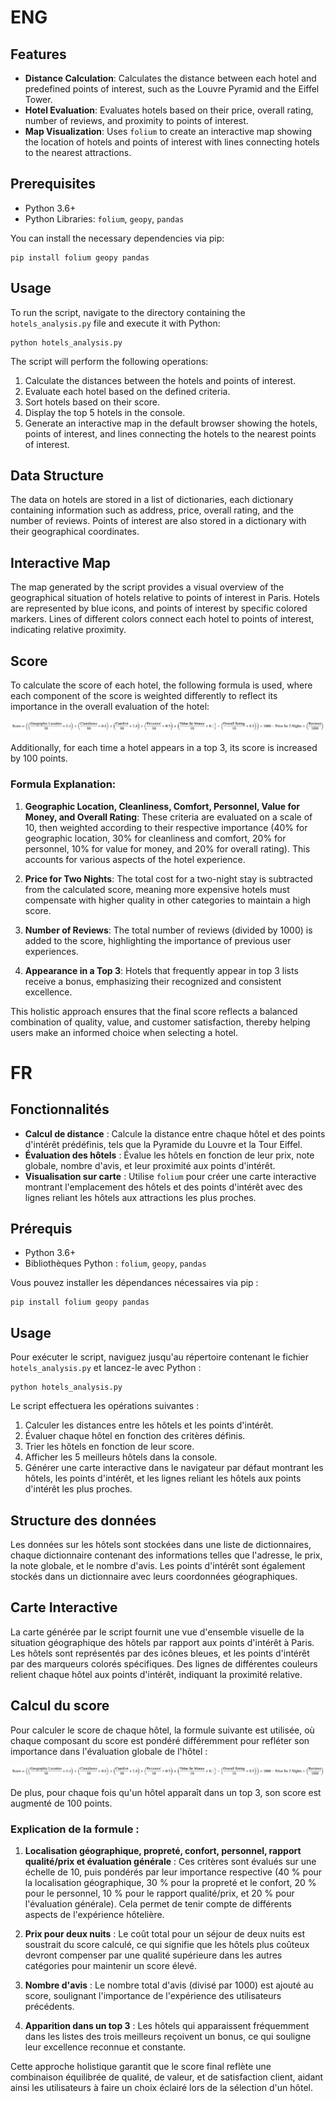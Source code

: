 # ENG

## Features

- **Distance Calculation**: Calculates the distance between each hotel and predefined points of interest, such as the Louvre Pyramid and the Eiffel Tower.
- **Hotel Evaluation**: Evaluates hotels based on their price, overall rating, number of reviews, and proximity to points of interest.
- **Map Visualization**: Uses `folium` to create an interactive map showing the location of hotels and points of interest with lines connecting hotels to the nearest attractions.

## Prerequisites

- Python 3.6+
- Python Libraries: `folium`, `geopy`, `pandas`

You can install the necessary dependencies via pip:

```
pip install folium geopy pandas
```

## Usage

To run the script, navigate to the directory containing the `hotels_analysis.py` file and execute it with Python:

```
python hotels_analysis.py
```

The script will perform the following operations:

1. Calculate the distances between the hotels and points of interest.
2. Evaluate each hotel based on the defined criteria.
3. Sort hotels based on their score.
4. Display the top 5 hotels in the console.
5. Generate an interactive map in the default browser showing the hotels, points of interest, and lines connecting the hotels to the nearest points of interest.

## Data Structure

The data on hotels are stored in a list of dictionaries, each dictionary containing information such as address, price, overall rating, and the number of reviews. Points of interest are also stored in a dictionary with their geographical coordinates.

## Interactive Map

The map generated by the script provides a visual overview of the geographical situation of hotels relative to points of interest in Paris. Hotels are represented by blue icons, and points of interest by specific colored markers. Lines of different colors connect each hotel to points of interest, indicating relative proximity.

## Score 

To calculate the score of each hotel, the following formula is used, where each component of the score is weighted differently to reflect its importance in the overall evaluation of the hotel:

![Score](images/score.png)

Additionally, for each time a hotel appears in a top 3, its score is increased by 100 points.

### Formula Explanation:

1. **Geographic Location, Cleanliness, Comfort, Personnel, Value for Money, and Overall Rating**: These criteria are evaluated on a scale of 10, then weighted according to their respective importance (40% for geographic location, 30% for cleanliness and comfort, 20% for personnel, 10% for value for money, and 20% for overall rating). This accounts for various aspects of the hotel experience.

2. **Price for Two Nights**: The total cost for a two-night stay is subtracted from the calculated score, meaning more expensive hotels must compensate with higher quality in other categories to maintain a high score.

3. **Number of Reviews**: The total number of reviews (divided by 1000) is added to the score, highlighting the importance of previous user experiences.

4. **Appearance in a Top 3**: Hotels that frequently appear in top 3 lists receive a bonus, emphasizing their recognized and consistent excellence.

This holistic approach ensures that the final score reflects a balanced combination of quality, value, and customer satisfaction, thereby helping users make an informed choice when selecting a hotel.


# FR

## Fonctionnalités

- **Calcul de distance** : Calcule la distance entre chaque hôtel et des points d'intérêt prédéfinis, tels que la Pyramide du Louvre et la Tour Eiffel.
- **Évaluation des hôtels** : Évalue les hôtels en fonction de leur prix, note globale, nombre d'avis, et leur proximité aux points d'intérêt.
- **Visualisation sur carte** : Utilise `folium` pour créer une carte interactive montrant l'emplacement des hôtels et des points d'intérêt avec des lignes reliant les hôtels aux attractions les plus proches.

## Prérequis

- Python 3.6+
- Bibliothèques Python : `folium`, `geopy`, `pandas`

Vous pouvez installer les dépendances nécessaires via pip :

```
pip install folium geopy pandas
```

## Usage

Pour exécuter le script, naviguez jusqu'au répertoire contenant le fichier `hotels_analysis.py` et lancez-le avec Python :

```
python hotels_analysis.py
```

Le script effectuera les opérations suivantes :

1. Calculer les distances entre les hôtels et les points d'intérêt.
2. Évaluer chaque hôtel en fonction des critères définis.
3. Trier les hôtels en fonction de leur score.
4. Afficher les 5 meilleurs hôtels dans la console.
5. Générer une carte interactive dans le navigateur par défaut montrant les hôtels, les points d'intérêt, et les lignes reliant les hôtels aux points d'intérêt les plus proches.

## Structure des données

Les données sur les hôtels sont stockées dans une liste de dictionnaires, chaque dictionnaire contenant des informations telles que l'adresse, le prix, la note globale, et le nombre d'avis. Les points d'intérêt sont également stockés dans un dictionnaire avec leurs coordonnées géographiques.

## Carte Interactive

La carte générée par le script fournit une vue d'ensemble visuelle de la situation géographique des hôtels par rapport aux points d'intérêt à Paris. Les hôtels sont représentés par des icônes bleues, et les points d'intérêt par des marqueurs colorés spécifiques. Des lignes de différentes couleurs relient chaque hôtel aux points d'intérêt, indiquant la proximité relative.

## Calcul du score 

Pour calculer le score de chaque hôtel, la formule suivante est utilisée, où chaque composant du score est pondéré différemment pour refléter son importance dans l'évaluation globale de l'hôtel :

![Score](images/score.png)

De plus, pour chaque fois qu'un hôtel apparaît dans un top 3, son score est augmenté de 100 points.

### Explication de la formule :

1. **Localisation géographique, propreté, confort, personnel, rapport qualité/prix et évaluation générale** : Ces critères sont évalués sur une échelle de 10, puis pondérés par leur importance respective (40 % pour la localisation géographique, 30 % pour la propreté et le confort, 20 % pour le personnel, 10 % pour le rapport qualité/prix, et 20 % pour l'évaluation générale). Cela permet de tenir compte de différents aspects de l'expérience hôtelière.

2. **Prix pour deux nuits** : Le coût total pour un séjour de deux nuits est soustrait du score calculé, ce qui signifie que les hôtels plus coûteux devront compenser par une qualité supérieure dans les autres catégories pour maintenir un score élevé.

3. **Nombre d'avis** : Le nombre total d'avis (divisé par 1000) est ajouté au score, soulignant l'importance de l'expérience des utilisateurs précédents.

4. **Apparition dans un top 3** : Les hôtels qui apparaissent fréquemment dans les listes des trois meilleurs reçoivent un bonus, ce qui souligne leur excellence reconnue et constante.

Cette approche holistique garantit que le score final reflète une combinaison équilibrée de qualité, de valeur, et de satisfaction client, aidant ainsi les utilisateurs à faire un choix éclairé lors de la sélection d'un hôtel.

